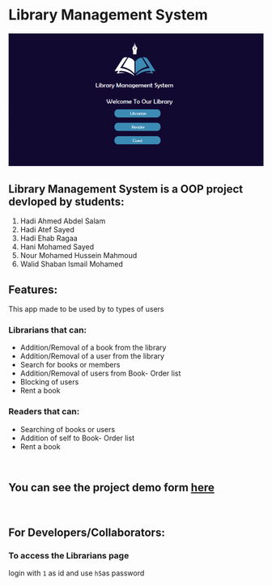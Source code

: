 # Library Management System
![Banner](https://github.com/HadyAhmed00/Library_Management_System/blob/master/h0.png)

## Library Management System is a OOP project devloped by students:
1. Hadi Ahmed Abdel Salam
2. Hadi Atef Sayed
3. Hadi Ehab Ragaa
4. Hani Mohamed Sayed
5. Nour Mohamed Hussein Mahmoud
6. Walid Shaban Ismail Mohamed

## Features:
This app made to be used by to types of users 
### Librarians that can:
* Addition/Removal of a book from the library
* Addition/Removal of a user from the library
* Search for books or members
* Addition/Removal of users from Book- Order list
* Blocking of users
* Rent a book
### Readers that can:
* Searching of books or users
* Addition of self to Book- Order list
* Rent a book

<br>

## You can see the project demo form [here](https://drive.google.com/file/d/1nzT45E5qodgjijjgChBecH5ogTXQBdzN/view?usp=sharing)

<br>


## For Developers/Collaborators:
### To access the Librarians page
login with `1` as id and use `h5`as password
